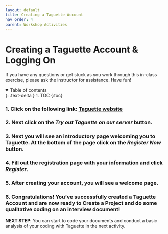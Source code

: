 ```yaml
---
layout: default
title: Creating a Taguette Account
nav_order: 4
parent: Workshop Activities
---
```

# Creating a Taguette Account & Logging On

If you have any questions or get stuck as you work through this in-class exercise, please ask the instructor for assistance.  Have fun!

<details open markdown="block">
  <summary>
    Table of contents
  </summary>
  {: .text-delta }
1. TOC
{:toc}
</details>

### 1. Click on the following link: [Taguette website](https://www.taguette.org) ###

### 2. Next click on the _Try out Taguette on our server_ button. ###

### 3. Next you will see an introductory page welcoming you to Taguette. At the bottom of the page click on the _Register Now_ button. ###

### 4. Fill out the registration page with your information and click _Register_.

### 5. After creating your account, you will see a welcome page. ###

### 6. Congratulations! You’ve successfully created a Taguette Account and are now ready to Create a Project and do some qualitative coding on an interview document! ###

**NEXT STEP**: You can start to code your documents and conduct a basic analysis of your coding with Taguette in the next activity.
